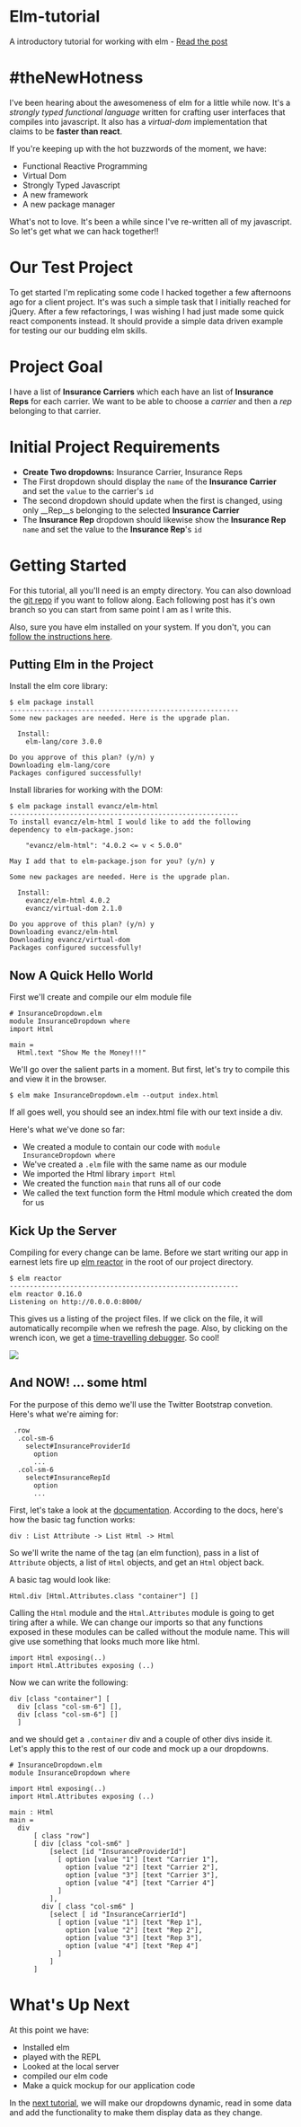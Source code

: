 # Elm-tutorial
A introductory tutorial for working with elm - [Read the post](http://chris-eich.com/tutorial-dom-manipulation-with-elm)

# #theNewHotness
I've been hearing about the awesomeness of elm for a little while now. It's a _strongly typed_ _functional language_ written for crafting user interfaces that compiles into javascript. It also has a _virtual-dom_ implementation that claims to be __faster than react__.

If you're keeping up with the hot buzzwords of the moment, we have:

* Functional Reactive Programming
* Virtual Dom
* Strongly Typed Javascript
* A new framework
* A new package manager

What's not to love. It's been a while since I've re-written all of my javascript. So let's get what we can hack together!!

# Our Test Project
To get started I'm replicating some code I hacked together a few afternoons ago for a client project. It's was such a simple task that I initially reached for jQuery. After a few refactorings, I was wishing I had just made some quick react components instead. It should provide a simple data driven example for testing our our budding elm skills.

# Project Goal
I have a list of __Insurance Carriers__ which each have an list of __Insurance Reps__ for each carrier. We want to be able to choose a _carrier_ and then a _rep_ belonging to that carrier.

# Initial Project Requirements

* __Create Two dropdowns:__ Insurance Carrier, Insurance Reps
* The First dropdown should display the `name` of the __Insurance Carrier__ and set the `value` to the carrier's `id`
* The second dropdown should update when the first is changed, using only __Rep__s belonging to the selected __Insurance Carrier__
* The __Insurance Rep__ dropdown should likewise show the __Insurance Rep__ `name` and set the value to the __Insurance Rep__'s `id`

# Getting Started
For this tutorial, all you'll need is an empty directory. You can also download the [git repo](https://github.com/cjeich/elm-tutorial) if you want to follow along. Each following post has it's own branch so you can start from same point I am as I write this.

Also, sure you have elm installed on your system. If you don't, you can [follow the instructions here](http://elm-lang.org/install).

## Putting Elm in the Project

Install the elm core library:
``` language-bash
$ elm package install
---------------------------------------------------------
Some new packages are needed. Here is the upgrade plan.

  Install:
    elm-lang/core 3.0.0

Do you approve of this plan? (y/n) y
Downloading elm-lang/core
Packages configured successfully!
```

Install libraries for working with the DOM:

``` language-bash
$ elm package install evancz/elm-html
---------------------------------------------------------
To install evancz/elm-html I would like to add the following
dependency to elm-package.json:

    "evancz/elm-html": "4.0.2 <= v < 5.0.0"

May I add that to elm-package.json for you? (y/n) y

Some new packages are needed. Here is the upgrade plan.

  Install:
    evancz/elm-html 4.0.2
    evancz/virtual-dom 2.1.0

Do you approve of this plan? (y/n) y
Downloading evancz/elm-html
Downloading evancz/virtual-dom
Packages configured successfully!
```

## Now A Quick Hello World
First we'll create and compile our elm module file

``` langauage-haskell
# InsuranceDropdown.elm
module InsuranceDropdown where
import Html

main =
  Html.text "Show Me the Money!!!"
```

We'll go over the salient parts in a moment. But first, let's try to compile this and view it in the browser.

``` language-bash
$ elm make InsuranceDropdown.elm --output index.html
```

If all goes well, you should see an index.html file with our text inside a div.

Here's what we've done so far:

* We created a module to contain our code with `module InsuranceDropdown where`
* We've created a `.elm` file with the same name as our module
* We imported the Html library `import Html`
* We created the function `main` that runs all of our code
* We called the text function form the Html module which created the dom for us

## Kick Up the Server
Compiling for every change can be lame. Before we start writing our app in earnest lets fire up [elm reactor](https://github.com/elm-lang/elm-reactor) in the root of our project directory.

```language-bash
$ elm reactor
---------------------------------------------------------
elm reactor 0.16.0
Listening on http://0.0.0.0:8000/
```

This gives us a listing of the project files. If we click on the file, it will automatically recompile when we refresh the page. Also, by clicking on the wrench icon, we get a [time-travelling debugger](https://github.com/elm-lang/elm-reactor#time-travel-debugging). So cool!

![](/content/images/2016/01/Screen-Shot-2016-01-28-at-2-44-06-AM-1.png)

## And NOW!   &hellip; some html
For the purpose of this demo we'll use the Twitter Bootstrap convetion. Here's what we're aiming for:
``` language-haml
 .row
  .col-sm-6
    select#InsuranceProviderId
      option
      ...
  .col-sm-6
    select#InsuranceRepId
      option
      ...
```

First, let's take a look at the [documentation](http://package.elm-lang.org/packages/evancz/elm-html/4.0.2/Html#div). According to the docs, here's how the basic tag function works:
```
div : List Attribute -> List Html -> Html
```

So we'll write the name of the tag (an elm function), pass in a list of `Attribute` objects, a list of `Html` objects, and get an `Html` object back.

A basic tag would look like:
```
Html.div [Html.Attributes.class "container"] []
```

Calling the `Html` module and the `Html.Attributes` module is going to get tiring after a while. We can change our imports so that any functions exposed in these modules can be called without the module name. This will give use something that looks much more like html.

``` language-haskell
import Html exposing(..)
import Html.Attributes exposing (..)
```

Now we can write the following:
```
div [class "container"] [
  div [class "col-sm-6"] [],
  div [class "col-sm-6"] []
  ]
```

and we should get a `.container` div and a couple of other divs inside it. Let's apply this to the rest of our code and mock up a our dropdowns.


``` language-haskell
# InsuranceDropdown.elm
module InsuranceDropdown where

import Html exposing(..)
import Html.Attributes exposing (..)

main : Html
main =
  div
      [ class "row"]
      [ div [class "col-sm6" ]
          [select [id "InsuranceProviderId"]
            [ option [value "1"] [text "Carrier 1"],
              option [value "2"] [text "Carrier 2"],
              option [value "3"] [text "Carrier 3"],
              option [value "4"] [text "Carrier 4"]
            ]
          ],
        div [ class "col-sm6" ]
          [select [ id "InsuranceCarrierId"]
            [ option [value "1"] [text "Rep 1"],
              option [value "2"] [text "Rep 2"],
              option [value "3"] [text "Rep 3"],
              option [value "4"] [text "Rep 4"]
            ]
          ]
      ]
```

# What's Up Next
At this point we have:

* Installed elm
* played with the REPL
* Looked at the local server
* compiled our elm code
* Make a quick mockup for our application code

In the [next tutorial](/tutorial-dom-manipulation-with-elm-part-2), we will make our dropdowns dynamic, read in some data and add the functionality to make them display data as they change.
